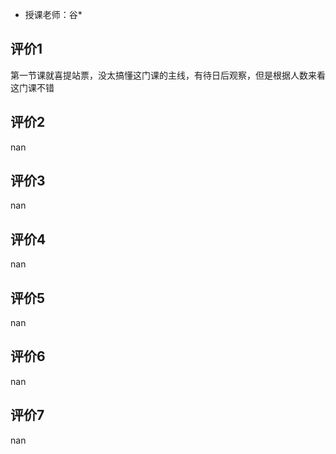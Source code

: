 - 授课老师：谷* 

## 评价1

第一节课就喜提站票，没太搞懂这门课的主线，有待日后观察，但是根据人数来看这门课不错
## 评价2

nan
## 评价3

nan
## 评价4

nan
## 评价5

nan
## 评价6

nan
## 评价7

nan
